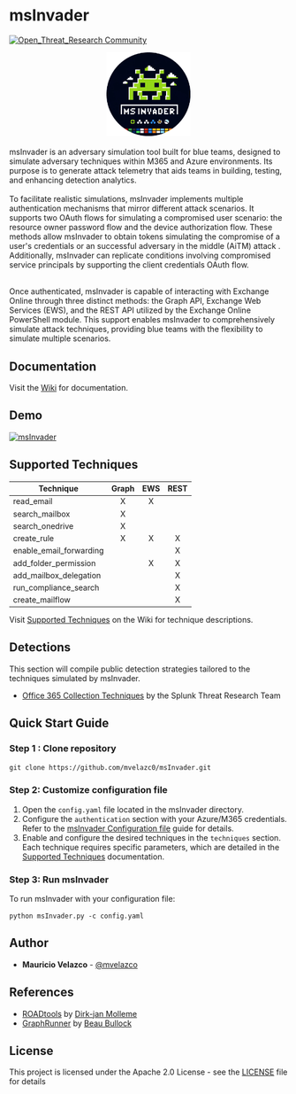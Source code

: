 # msInvader
[![Open_Threat_Research Community](https://img.shields.io/badge/Open_Threat_Research-Community-brightgreen.svg)](https://twitter.com/OTR_Community)

<div align="center">
    <img src="img/msInvader.png" alt="msInvader logo" style="width: 30%; height: 35%;">
</div>
<br>
msInvader is an adversary simulation tool built for blue teams, designed to simulate adversary techniques within M365 and Azure environments. Its purpose is to generate attack telemetry that aids teams in building, testing, and enhancing detection analytics. <br> <br>
To facilitate realistic simulations, msInvader implements multiple authentication mechanisms that mirror different attack scenarios. It supports two OAuth flows for simulating a compromised user scenario: the resource owner password flow and the device authorization flow. These methods allow msInvader to obtain tokens simulating the compromise of a user's credentials or an successful adversary in the middle (AiTM) attack . Additionally, msInvader can replicate conditions involving compromised service principals by supporting the client credentials OAuth flow.<br><br>

Once authenticated, msInvader is capable of interacting with Exchange Online through three distinct methods: the Graph API, Exchange Web Services (EWS), and the REST API utilized by the Exchange Online PowerShell module. This support enables msInvader to comprehensively simulate attack techniques, providing blue teams with the flexibility to simulate multiple scenarios. 

## Documentation

Visit the [Wiki](https://github.com/mvelazc0/msInvader/wiki/) for documentation.

## Demo

[![msInvader](https://img.youtube.com/vi/a6iUrufyXRE/0.jpg)](https://www.youtube.com/watch?v=a6iUrufyXRE)


## Supported Techniques

<div align="center">

| Technique                | Graph | EWS | REST |
|--------------------------|:-----:|:---:|:----:|
| read_email               | X     | X   |      |
| search_mailbox           | X     |     |      |
| search_onedrive          | X     |     |      |
| create_rule              | X     | X   | X    |
| enable_email_forwarding  |       |     | X    |
| add_folder_permission    |       | X   | X    |
| add_mailbox_delegation   |       |     | X    |
| run_compliance_search    |       |     | X     |
| create_mailflow          |       |     | X    |

</div>


Visit [Supported Techniques](https://github.com/mvelazc0/msInvader/wiki/Supported-Techniques) on the Wiki for technique descriptions.

## Detections

This section will compile public detection strategies tailored to the techniques simulated by msInvader.

- [Office 365 Collection Techniques](https://research.splunk.com/stories/office_365_collection_techniques/) by the Splunk Threat Research Team

## Quick Start Guide

### Step 1 : Clone repository 

````
git clone https://github.com/mvelazc0/msInvader.git
````

### Step 2: Customize configuration file

1. Open the `config.yaml` file located in the msInvader directory.
2. Configure the `authentication` section with your Azure/M365 credentials. Refer to the [msInvader Configuration file](https://github.com/mvelazc0/msInvader/wiki/msInvader-Configuration-File) guide for details.
3. Enable and configure the desired techniques in the `techniques` section. Each technique requires specific parameters, which are detailed in the [Supported Techniques](https://github.com/mvelazc0/msInvader/wiki/Supported-Techniques) documentation.

### Step 3: Run msInvader

To run msInvader with your configuration file:

````
python msInvader.py -c config.yaml
````

## Author

* **Mauricio Velazco** - [@mvelazco](https://twitter.com/mvelazco)

## References

* [ROADtools](https://github.com/dirkjanm/ROADtools) by [Dirk-jan Molleme](https://twitter.com/_dirkjan)
* [GraphRunner](https://github.com/dafthack/GraphRunner) by [Beau Bullock](https://twitter.com/dafthack)

## License

This project is licensed under the Apache 2.0 License - see the [LICENSE](LICENSE) file for details
